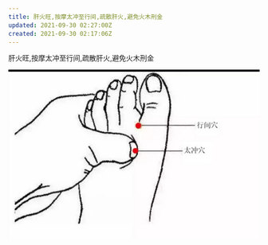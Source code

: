 ```yaml
---
title: 肝火旺,按摩太冲至行间,疏散肝火,避免火木刑金
updated: 2021-09-30 02:27:00Z
created: 2021-09-30 02:17:06Z
---
```


肝火旺,按摩太冲至行间,疏散肝火,避免火木刑金


![Screenshot_20210930_102348.jpg](../_resources/Screenshot_20210930_102348.jpg)
